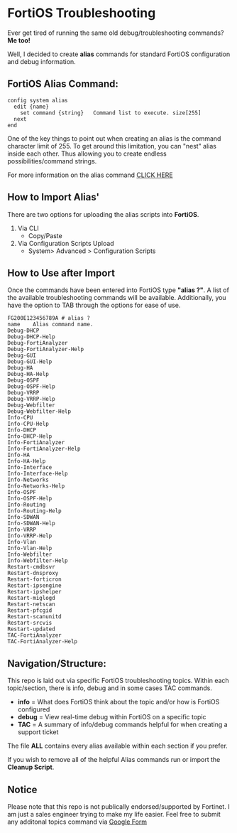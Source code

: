 # FortiOS Troubleshooting

Ever get tired of running the same old debug/troubleshooting commands? **Me too!**

Well, I decided to create **alias** commands for standard FortiOS configuration and debug information. 

## FortiOS Alias Command:
```
config system alias
  edit {name}
    set command {string}   Command list to execute. size[255]
  next
end
```

One of the key things to point out when creating an alias is the command character limit of 255. To get around this limitation, you can "nest" alias inside each other. Thus allowing you to create endless possibilities/command strings.

For more information on the alias command [CLICK HERE](https://docs.fortinet.com/document/fortigate/6.0.5/cli-reference/991461/system-alias)

## How to Import Alias'

There are two options for uploading the alias scripts into **FortiOS**.

1. Via CLI
   - Copy/Paste
2. Via Configuration Scripts Upload
   - System> Advanced > Configuration Scripts

## How to Use after Import

Once the commands have been entered into FortiOS type **"alias ?"**. A list of the available troubleshooting commands will be available. Additionally, you have the option to TAB through the options for ease of use.

```
FG200E123456789A # alias ?
name    Alias command name.
Debug-DHCP
Debug-DHCP-Help
Debug-FortiAnalyzer
Debug-FortiAnalyzer-Help
Debug-GUI
Debug-GUI-Help
Debug-HA
Debug-HA-Help
Debug-OSPF
Debug-OSPF-Help
Debug-VRRP
Debug-VRRP-Help
Debug-Webfilter
Debug-Webfilter-Help
Info-CPU
Info-CPU-Help
Info-DHCP
Info-DHCP-Help
Info-FortiAnalyzer
Info-FortiAnalyzer-Help
Info-HA
Info-HA-Help
Info-Interface
Info-Interface-Help
Info-Networks
Info-Networks-Help
Info-OSPF
Info-OSPF-Help
Info-Routing
Info-Routing-Help
Info-SDWAN
Info-SDWAN-Help
Info-VRRP
Info-VRRP-Help
Info-Vlan
Info-Vlan-Help
Info-Webfilter
Info-Webfilter-Help
Restart-cmdbsvr
Restart-dnsproxy
Restart-forticron
Restart-ipsengine
Restart-ipshelper
Restart-miglogd
Restart-netscan
Restart-pfcgid
Restart-scanunitd
Restart-srcvis
Restart-updated
TAC-FortiAnalyzer
TAC-FortiAnalyzer-Help
```

## Navigation/Structure:

This repo is laid out via specific FortiOS troubleshooting topics. Within each topic/section, there is info, debug and in some cases TAC commands.

- **info** = What does FortiOS think about the topic and/or how is FortiOS configured
- **debug** = View real-time debug within FortiOS on a specific topic
- **TAC** = A summary of info/debug commands helpful for when creating a support ticket

The file **ALL** contains every alias available within each section if you prefer.

If you wish to remove all of the helpful Alias commands run or import the **Cleanup Script**.

## Notice

Please note that this repo is not publically endorsed/supported by Fortinet. I am just a sales engineer trying to make my life easier. Feel free to submit any additonal topics command via [Google Form](https://forms.gle/r14jt4Yoxb36cLsG8)
